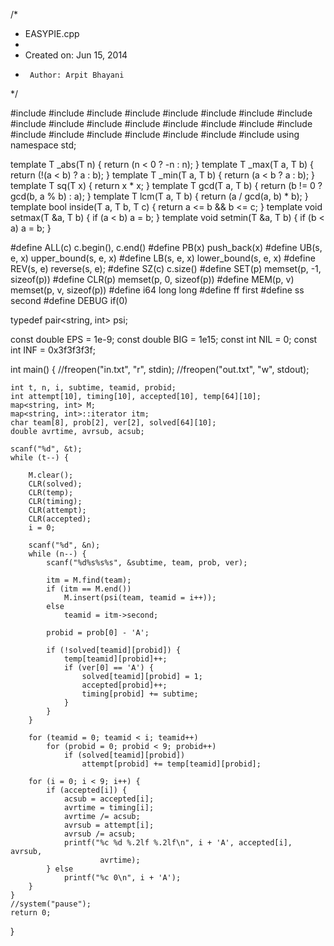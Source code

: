 /*
 * EASYPIE.cpp
 *
 *  Created on: Jun 15, 2014
 *      Author: Arpit Bhayani
 */

#include <cassert>
#include <cctype>
#include <cmath>
#include <cstdio>
#include <cstdlib>
#include <cstring>
#include <iostream>
#include <sstream>
#include <iomanip>
#include <string>
#include <vector>
#include <deque>
#include <list>
#include <set>
#include <map>
#include <bitset>
#include <stack>
#include <queue>
#include <algorithm>
#include <functional>
#include <iterator>
#include <numeric>
#include <utility>
using namespace std;

template<class T> T _abs(T n) {
	return (n < 0 ? -n : n);
}
template<class T> T _max(T a, T b) {
	return (!(a < b) ? a : b);
}
template<class T> T _min(T a, T b) {
	return (a < b ? a : b);
}
template<class T> T sq(T x) {
	return x * x;
}
template<class T> T gcd(T a, T b) {
	return (b != 0 ? gcd<T>(b, a % b) : a);
}
template<class T> T lcm(T a, T b) {
	return (a / gcd<T>(a, b) * b);
}
template<class T> bool inside(T a, T b, T c) {
	return a <= b && b <= c;
}
template<class T> void setmax(T &a, T b) {
	if (a < b)
		a = b;
}
template<class T> void setmin(T &a, T b) {
	if (b < a)
		a = b;
}

#define ALL(c) c.begin(), c.end()
#define PB(x) push_back(x)
#define UB(s, e, x) upper_bound(s, e, x)
#define LB(s, e, x) lower_bound(s, e, x)
#define REV(s, e) reverse(s, e);
#define SZ(c) c.size()
#define SET(p) memset(p, -1, sizeof(p))
#define CLR(p) memset(p, 0, sizeof(p))
#define MEM(p, v) memset(p, v, sizeof(p))
#define i64 long long
#define ff first
#define ss second
#define DEBUG if(0)

typedef pair<string, int> psi;

const double EPS = 1e-9;
const double BIG = 1e15;
const int NIL = 0;
const int INF = 0x3f3f3f3f;

int main() {
	//freopen("in.txt", "r", stdin);
	//freopen("out.txt", "w", stdout);

	int t, n, i, subtime, teamid, probid;
	int attempt[10], timing[10], accepted[10], temp[64][10];
	map<string, int> M;
	map<string, int>::iterator itm;
	char team[8], prob[2], ver[2], solved[64][10];
	double avrtime, avrsub, acsub;

	scanf("%d", &t);
	while (t--) {

		M.clear();
		CLR(solved);
		CLR(temp);
		CLR(timing);
		CLR(attempt);
		CLR(accepted);
		i = 0;

		scanf("%d", &n);
		while (n--) {
			scanf("%d%s%s%s", &subtime, team, prob, ver);

			itm = M.find(team);
			if (itm == M.end())
				M.insert(psi(team, teamid = i++));
			else
				teamid = itm->second;

			probid = prob[0] - 'A';

			if (!solved[teamid][probid]) {
				temp[teamid][probid]++;
				if (ver[0] == 'A') {
					solved[teamid][probid] = 1;
					accepted[probid]++;
					timing[probid] += subtime;
				}
			}
		}

		for (teamid = 0; teamid < i; teamid++)
			for (probid = 0; probid < 9; probid++)
				if (solved[teamid][probid])
					attempt[probid] += temp[teamid][probid];

		for (i = 0; i < 9; i++) {
			if (accepted[i]) {
				acsub = accepted[i];
				avrtime = timing[i];
				avrtime /= acsub;
				avrsub = attempt[i];
				avrsub /= acsub;
				printf("%c %d %.2lf %.2lf\n", i + 'A', accepted[i], avrsub,
						avrtime);
			} else
				printf("%c 0\n", i + 'A');
		}
	}
	//system("pause");
	return 0;
}
